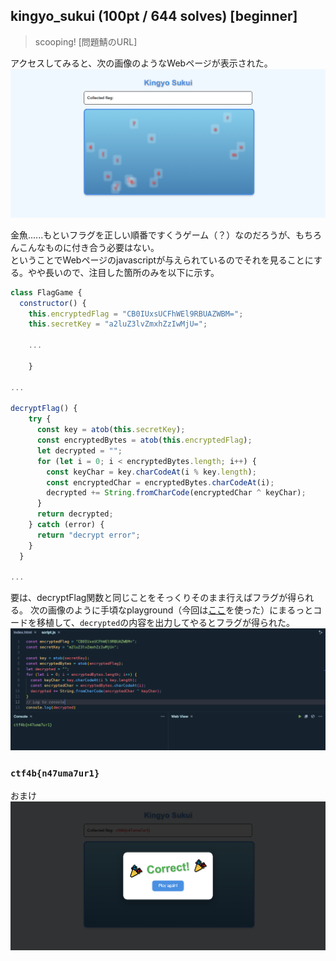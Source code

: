## kingyo_sukui (100pt / 644 solves) [beginner]
> scooping! [問題鯖のURL]

アクセスしてみると、次の画像のようなWebページが表示された。
![](images/img1.png)

金魚......もといフラグを正しい順番ですくうゲーム（？）なのだろうが、もちろんこんなものに付き合う必要はない。  
ということでWebページのjavascriptが与えられているのでそれを見ることにする。やや長いので、注目した箇所のみを以下に示す。
```javascript
class FlagGame {
  constructor() {
    this.encryptedFlag = "CB0IUxsUCFhWEl9RBUAZWBM=";
    this.secretKey = "a2luZ3lvZmxhZzIwMjU=";

    ...

    }

...

decryptFlag() {
    try {
      const key = atob(this.secretKey);
      const encryptedBytes = atob(this.encryptedFlag);
      let decrypted = "";
      for (let i = 0; i < encryptedBytes.length; i++) {
        const keyChar = key.charCodeAt(i % key.length);
        const encryptedChar = encryptedBytes.charCodeAt(i);
        decrypted += String.fromCharCode(encryptedChar ^ keyChar);
      }
      return decrypted;
    } catch (error) {
      return "decrypt error";
    }
  }

...
```
要は、decryptFlag関数と同じことをそっくりそのまま行えばフラグが得られる。
次の画像のように手頃なplayground（今回は[ここ](https://playcode.io/javascript)を使った）にまるっとコードを移植して、`decrypted`の内容を出力してやるとフラグが得られた。
![](images/img2.png)

### `ctf4b{n47uma7ur1}`

おまけ
![](images/img3.png)
